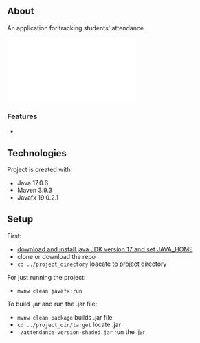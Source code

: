 ## About
An application for tracking students' attendance

![Application](readMeImages/uploadingData.img)

### Features
* 

## Technologies
Project is created with:
* Java 17.0.6
* Maven 3.9.3
* Javafx 19.0.2.1
	
## Setup
First:

* [download and install java JDK version 17 and set JAVA_HOME](https://docs.oracle.com/cd/E19182-01/821-0917/inst_jdk_javahome_t/index.html)
* clone or download the repo
* `cd ../project_directory` loacate to project directory

For just running the project:

* `mvnw clean javafx:run`

To build .jar and run the .jar file:

* `mvnw clean package` builds .jar file
* `cd ../project_dir/target` locate .jar
* `./attendance-version-shaded.jar` run the .jar
